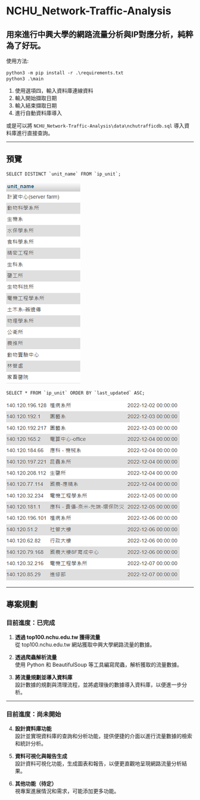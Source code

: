 # NCHU_Network-Traffic-Analysis

用來進行中興大學的網路流量分析與IP對應分析，純粹為了好玩。   
---  
使用方法:
```
python3 -m pip install -r .\requirements.txt
python3 .\main
```

1. 使用選項四，輸入資料庫連線資料
2. 輸入開始擷取日期
3. 輸入結束擷取日期
4. 進行自動資料庫導入

或是可以將 `NCHU_Network-Traffic-Analysis\data\nchutrafficdb.sql` 導入資料庫進行直接查詢。

---
## 預覽  

```
SELECT DISTINCT `unit_name` FROM `ip_unit`;
```
![img1](./data/doc/img1.png)

```
SELECT * FROM `ip_unit` ORDER BY `last_updated` ASC;
```
![img2](./data/doc/img2.png)

---  
## 專案規劃
###    **目前進度：已完成**

1. **透過 top100.nchu.edu.tw 獲得流量**  
   從 top100.nchu.edu.tw 網站獲取中興大學網路流量的數據。

2. **透過爬蟲解析流量**  
   使用 Python 和 BeautifulSoup 等工具編寫爬蟲，解析獲取的流量數據。  


3. **將流量規劃並導入資料庫**  
   設計數據的規劃與清理流程，並將處理後的數據導入資料庫，以便進一步分析。


---
### **目前進度：尚未開始**
4. **設計資料庫功能**  
   設計並實現資料庫的查詢和分析功能，提供便捷的介面以進行流量數據的檢索和統計分析。  
5. **資料可視化與報告生成**  
   設計資料可視化功能，生成圖表和報告，以便更直觀地呈現網路流量分析結果。  


6. **其他功能（待定）**  
   視專案進展情況和需求，可能添加更多功能。
